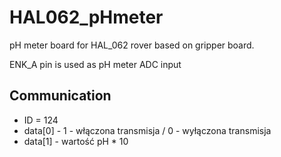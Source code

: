 # HAL062_pHmeter
pH meter board for HAL_062 rover based on gripper board.


ENK_A pin is used as pH meter ADC input
## Communication
* ID = 124
* data[0] - 1 - włączona transmisja / 0 - wyłączona transmisja
* data[1] - wartość pH * 10
